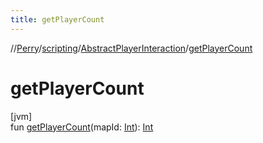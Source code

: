 ```yaml
---
title: getPlayerCount
---
```

//[Perry](../../../index.html)/[scripting](../index.html)/[AbstractPlayerInteraction](index.html)/[getPlayerCount](get-player-count.html)



# getPlayerCount



[jvm]\
fun [getPlayerCount](get-player-count.html)(mapId: [Int](https://kotlinlang.org/api/latest/jvm/stdlib/kotlin/-int/index.html)): [Int](https://kotlinlang.org/api/latest/jvm/stdlib/kotlin/-int/index.html)




